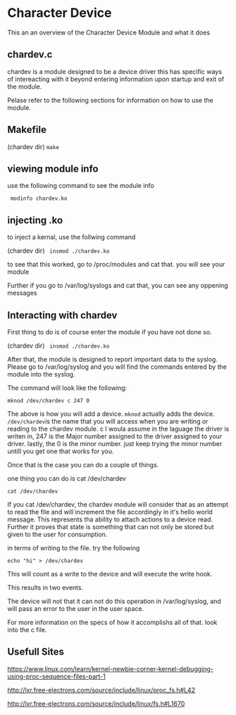 # Character Device

This an an overview of the Character Device Module and what it does

## chardev.c

chardev is a module designed to be a device driver this has specific ways of intereacting with it beyond entering information upon startup and exit of the module.

Pelase refer to the following sections for information on how to use the module.

## Makefile

(chardev dir)
`make`

## viewing module info

use the following command to see the module info

` modinfo chardev.ko`

## injecting .ko

to inject a kernal, use the follwing command

(chardev dir)
` insmod ./chardev.ko`

to see that this worked, go to /proc/modules and cat that. you will see your module

Further if you go to /var/log/syslogs and cat that, you can see any oppening messages

## Interacting with chardev
First thing to do is of course enter the module if you have not done so.

(chardev dir)
` insmod ./chardev.ko`

After that, the module is designed to report important data to the syslog. Please go to /var/log/syslog and you will find the commands entered by the module into the syslog.

The command will look like the following:

` mknod /dev/chardev c 247 0 `

The above is how you will add a device. `mknod` actually adds the device. `/dev/chardev`is the name that you will access when you are writing or reading to the chardev module. c I woula assume in the laguage the driver is writen in, 247 is the Major number assigned to the driver assigned to your driver. lastly, the 0 is the minor number. just keep trying the minor number untill you get one that works for you.

Once that is the case you can do a couple of things.

one thing you can do is cat /dev/chardev

`cat /dev/chardev`

If you cat /dev/chardev, the chardev module will consider that as an attempt to read the file and will increment the file accordingly in it's hello world message. This represents tha ability to attach actions to a device read. Further it proves that state is something that can not only be stored but given to the user for consumption.

in terms of writing to the file. try the following

`echo "hi" > /dev/chardev`

This will count as a write to the device and will execute the write hook.

This results in two events.

The device will not that it can not do this operation in /var/log/syslog, and will pass an error to the user in the user space.

For more information on the specs of how it accomplishs all of that. look into the c file.


## Usefull Sites

https://www.linux.com/learn/kernel-newbie-corner-kernel-debugging-using-proc-sequence-files-part-1

http://lxr.free-electrons.com/source/include/linux/proc_fs.h#L42

http://lxr.free-electrons.com/source/include/linux/fs.h#L1670


